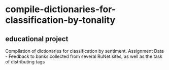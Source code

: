 # compile-dictionaries-for-classification-by-tonality
## educational project
Compilation of dictionaries for classification by sentiment.
Assignment Data - Feedback
to banks collected from several RuNet sites, as well as the task of distributing tags
